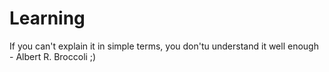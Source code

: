 # Learning

If you can't explain it in simple terms, you don'tu understand it well enough - Albert R. Broccoli ;)
